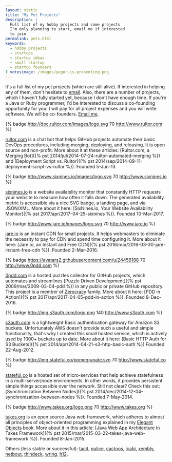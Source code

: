 ```yaml
---
layout: static
title: "My Pet Projects"
description: |
  Full list of my hobby projects and some projects
  I'm only planning to start, email me if interested
  to join
permalink: pets.html
keywords:
  - hobby projects
  - startups
  - startup ideas
  - small startup
  - startup founders
? votesimage: /images/yegor-is-presenting.png
---
```


It's a full list of my pet projects (which are still alive). If interested
in helping any of them, don't hesitate to [email](mailto:pets@yegor256.com).
Also, there are a number of projects, which I haven't fully started yet,
because I don't have enough time. If you're a Java or Ruby programmer, I'd be
interested to discuss a co-founding opportunity for you: I will pay for
all project expenses and you will write software. We will be co-founders.
[Email me](mailto:cofounder@yegor256.com).

{% badge http://doc.rultor.com/images/logo.svg 70 http://www.rultor.com %}

[rultor.com](http://www.rultor.com) is a chat bot that helps GitHub projects automate
their basic DevOps procedures, including merging, deploying, and
releasing. It is open source and non-profit. More about it at these
articles: [Rultor.com, a Merging Bot]({% pst 2014/jul/2014-07-24-rultor-automated-merging %})
and [Deployment Script vs. Rultor]({% pst 2014/sep/2014-09-11-deployment-script-vs-rultor %}).
Founded 5-Jun-13.

{% badge http://www.sixnines.io/images/logo.svg 70 http://www.sixnines.io %}

[sixnines.io](http://www.sixnines.io) is a website availability monitor
that constantly HTTP requests your website to measure how often
it falls down. The generated availability metric is accessible via
a nice SVG badge, a landing page, and via JSON/XML. More about it here:
[SixNines.io, Your Website Availability Monitor]({% pst 2017/apr/2017-04-25-sixnines %}).
Founded 10-Mar-2017.

{% badge http://www.jare.io/images/logo.svg 70 http://www.jare.io %}

[jare.io](http://www.jare.io) is an instant CDN for small projects. It
helps webmasters to eliminate the necessity to pay for CDN and spend time
configuring it. More about it here:
[Jare.io, an Instant and Free CDN]({% pst 2016/mar/2016-03-30-jare-instant-free-cdn %}).
Founded 2-Mar-2016.

{% badge https://avatars2.githubusercontent.com/u/24456188 70 http://www.0pdd.com %}

[0pdd.com](http://www.0pdd.com) is a hosted puzzles collector for GitHub projects,
which automates and streamlines
[Puzzle Driven Development]({% pst 2009/mar/2009-03-04-pdd %}) in any public
or private GitHub repository. This project is a member of
[Zerocracy](http://www.zerocracy.com) family.
More about it here:
[PDD in Action]({% pst 2017/apr/2017-04-05-pdd-in-action %}).
Founded 8-Dec-2016.

{% badge http://img.s3auth.com/logo.png 140 http://www.s3auth.com %}

[s3auth.com](http://www.s3auth.com) is a lightweight Basic authentication
gateway for Amazon S3 buckets. Unfortunately AWS doesn't provide such
a useful and simple functionality, that's why I created this small hosted
service, which is actively used by 1000+ buckets up to date.
More about it here: [Basic HTTP Auth for S3 Buckets]({% pst 2014/apr/2014-04-21-s3-http-basic-auth %})
Founded 22-Aug-2012.

{% badge http://img.stateful.co/pomegranate.svg 70 http://www.stateful.co %}

[stateful.co](http://www.stateful.co) is a hosted set of micro-services
that help achieve statefulness in a multi-server/node environments. In other
words, it provides persistent simple things accessible over the network.
Still not clear? Check this out:
[Synchronization Between Nodes]({% pst 2014/dec/2014-12-04-synchronization-between-nodes %}).
Founded 7-May-2014.

{% badge http://www.takes.org/logo.png 70 http://www.takes.org %}

[takes.org](http://www.takes.org) is an open source Java web framework,
which adheres to almost all principles of object-oriented programming
explained in my [Elegant Objects](/elegant-objects.html) book.
More about it in this article:
[Java Web App Architecture In Takes Framework]({% pst 2015/mar/2015-03-22-takes-java-web-framework %}).
Founded 8-Jan-2015.

Others (less stable or successful):
[tacit](https://github.com/yegor256/tacit),
[qulice](https://github.com/teamed/qulice),
[cactoos](https://github.com/yegor256/cactoos),
[jcabi](https://github.com/jcabi),
[xembly](https://github.com/yegor256/xembly),
[netbout](http://www.netbout.com),
[thindeck](http://www.thindeck.com),
[wring](http://www.wring.io),
[h12](http://www.h12.co).

